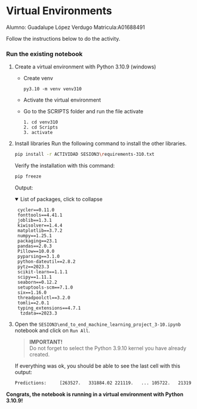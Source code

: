 # Virtual Environments
Alumno: Guadalupe López Verdugo
Matricula:A01688491

Follow the instructions below to do the activity.
### Run the existing notebook
1. Create a virtual environment with Python 3.10.9 (windows)
    * Create venv
        ```
        py3.10 -m venv venv310
        ```

    * Activate the virtual environment
    * Go to the SCRIPTS folder and run the file activate

        ```
        1. cd venv310
        2. cd Scripts
        3. activate
        ```

2. Install libraries
    Run the following command to install the other libraries.

    ```bash
    pip install -r ACTIVIDAD SESION3\requirements-310.txt
    ```
    Verify the installation with this command:
    ```bash
    pip freeze
    ```
    Output:
    <details open>
    <summary>List of packages, click to collapse</summary>
  
        cycler==0.11.0
        fonttools==4.41.1
        joblib==1.3.1
        kiwisolver==1.4.4
        matplotlib==3.7.2
        numpy==1.25.1
        packaging==23.1
        pandas==2.0.3
        Pillow==10.0.0
        pyparsing==3.1.0
        python-dateutil==2.8.2
        pytz==2023.3
        scikit-learn==1.1.1
        scipy==1.11.1
        seaborn==0.12.2
        setuptools-scm==7.1.0
        six==1.16.0
        threadpoolctl==3.2.0
        tomli==2.0.1
        typing_extensions==4.7.1
         tzdata==2023.3
        
    </details>
    

4. Open the `SESION3\end_to_end_machine_learning_project_3-10.ipynb` notebook and click on `Run All`. 
    > **IMPORTANT!**  
    Do not forget to select the Python 3.9.10 kernel you have already created.

    If everything was ok, you should be able to see the last cell with this output:
    ```bash
    Predictions:	 [263527.   331884.02 221119.   ... 105722.   213199.   459125.66]
    ```
**Congrats, the notebook is running in a virtual environment with Python 3.10.9!**
